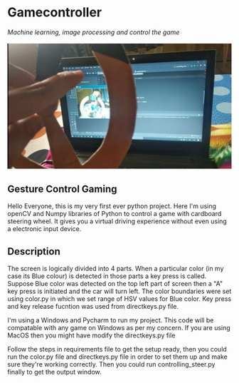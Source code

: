 # Gamecontroller<center>
<i>Machine learning, image processing and control the game</i>
<br>
<br>
<img src="https://github.com/sumitvashista/Gamecontroller/blob/master/sample.jpg" width="540" align=”center”>

## Gesture Control Gaming 

Hello Everyone,
this is my very first ever python project. Here I'm using openCV and Numpy libraries of Python to control a game with cardboard steering wheel. It gives you a virtual driving experience without even using a electronic input device. 

## Description

The screen is logically divided into 4 parts. When a particular color (in my case its Blue colour) is detected in those parts a key press is called. Suppose Blue color was detected on the top left part of screen then a "A" key press is initiated and the car will turn left.
The color boundaries were set using color.py in which we set range of HSV values for Blue color. Key press and key release fucntion was used from directkeys.py file. 

I'm using a Windows and Pycharm to run my project. This code will be compatable with any game on Windows as per my concern. If you are using MacOS then you might have modify the directkeys.py file

Follow the steps in requirements file to get the setup ready, then you could run the color.py file and directkeys.py file in order to set them up and make sure they're working correctly. Then you could run controlling_steer.py finally to get the output window.
